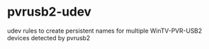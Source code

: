 pvrusb2-udev
============

udev rules to create persistent names for multiple WinTV-PVR-USB2 devices detected by pvrusb2
